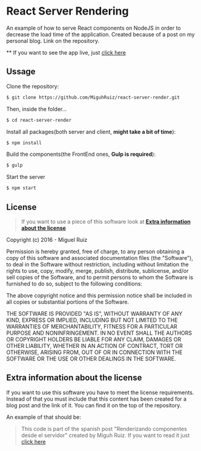 # React Server Rendering

An example of how to serve React components on NodeJS in order to decrease the load time of the application. Created because of a post on my personal blog. Link on the repository.

** If you want to see the app live, just [click here](https://react-render-miguhruiz.now.sh)

## Ussage

Clone the repository:
```bash
$ git clone https://github.com/MiguhRuiz/react-server-render.git
```
Then, inside the folder...
```bash
$ cd react-server-render
```

Install all packages(both server and client, **might take a bit of time**):
```bash
$ npm install
```

Build the components(the FrontEnd ones, **Gulp is required**):
```bash
$ gulp
```
Start the server
```bash
$ npm start
```

## License

>If you want to use a piece of this software look at [**Extra information about the license**](#extra-information-about-the-license)

Copyright (c) 2016 - Miguel Ruiz

Permission is hereby granted, free of charge, to any person obtaining a copy of this software and associated documentation files (the "Software"), to deal in the Software without restriction, including without limitation the rights to use, copy, modify, merge, publish, distribute, sublicense, and/or sell copies of the Software, and to permit persons to whom the Software is furnished to do so, subject to the following conditions:

The above copyright notice and this permission notice shall be included in all copies or substantial portions of the Software.

THE SOFTWARE IS PROVIDED "AS IS", WITHOUT WARRANTY OF ANY KIND, EXPRESS OR IMPLIED, INCLUDING BUT NOT LIMITED TO THE WARRANTIES OF MERCHANTABILITY, FITNESS FOR A PARTICULAR PURPOSE AND NONINFRINGEMENT. IN NO EVENT SHALL THE AUTHORS OR COPYRIGHT HOLDERS BE LIABLE FOR ANY CLAIM, DAMAGES OR OTHER LIABILITY, WHETHER IN AN ACTION OF CONTRACT, TORT OR OTHERWISE, ARISING FROM, OUT OF OR IN CONNECTION WITH THE SOFTWARE OR THE USE OR OTHER DEALINGS IN THE SOFTWARE.

## Extra information about the license

If you want to use this software you have to meet the license requirements. Instead of that you must include that this content has been created for a blog post and the link of it. You can find it on the top of the repository.

An example of that should be:

> This code is part of the spanish post "Renderizando componentes desde el servidor" created by Miguh Ruiz. If you want to read it just [click here](#)
